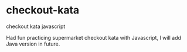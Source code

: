 # checkout-kata
checkout kata javascript

Had fun practicing supermarket checkout kata with Javascript, I will add Java version in future.
